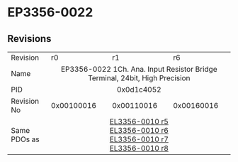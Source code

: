 # EP3356-0022

## Revisions
<table>
<tr>
<td>Revision</td>
<td>r0</td>
<td>r1</td>
<td>r6</td>
</tr>
<tr>
<td>Name</td>
<td colspan=3 align="center">EP3356-0022 1Ch. Ana. Input Resistor Bridge Terminal, 24bit, High Precision</td>
</tr>
<tr>
<td>PID</td>
<td colspan=3 align="center">0x0d1c4052</td>
</tr>
<tr>
<td>Revision No</td>
<td>0x00100016</td>
<td>0x00110016</td>
<td>0x00160016</td>
</tr>
<tr>
<td>Same PDOs as</td>
<td colspan=3 align="center"><a href="EL3356-0010.md">EL3356-0010 r5</a><br/><a href="EL3356-0010.md">EL3356-0010 r6</a><br/><a href="EL3356-0010.md">EL3356-0010 r7</a><br/><a href="EL3356-0010.md">EL3356-0010 r8</a></td>
</tr>
</table>

